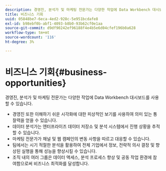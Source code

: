```yaml
---
description: 경영진, 분석가 및 마케팅 전문가는 다양한 작업에 Data Workbench 대시보드를 사용할 수 있습니다.
title: 비즈니스 기회
uuid: 05848be7-6eca-4ed2-928c-5e951bcdafe8
exl-id: b98ebf0b-abf1-4093-b8b0-93b62cf0e1aa
source-git-commit: d9df90242ef96188f4e4b5e6d04cfef196b0a628
workflow-type: tm+mt
source-wordcount: '116'
ht-degree: 3%

---
```


# 비즈니스 기회{#business-opportunities}

경영진, 분석가 및 마케팅 전문가는 다양한 작업에 Data Workbench 대시보드를 사용할 수 있습니다.

* 경영진 또한 이해하기 쉬운 시각화에 대한 피상적인 보기를 사용하여 의미 있는 통찰력을 얻을 수 있습니다.
* 데이터 분석가는 엔터프라이즈 데이터 저장소 및 분석 시스템에서 진행 상황을 추적할 수 있습니다.
* 마케팅 전문가가 채널 및 웹 캠페인의 변동 사항을 따르고 대응할 수 있습니다.
* 팀에서는 시기 적절한 분석을 활용하여 전체 기업에서 정보, 전략적 의사 결정 및 향상된 실행을 통해 성능을 향상시킬 수 있습니다.
* 조직 내의 여러 그룹은 데이터 액세스, 분석 프로세스 향상 및 공동 작업 환경에 참여함으로써 비즈니스 최적화를 달성합니다.
